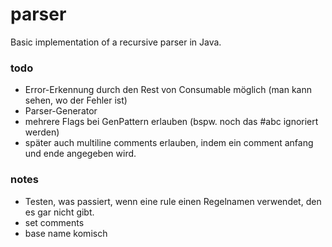# parser
Basic implementation of a recursive parser in Java.

### todo
- Error-Erkennung durch den Rest von Consumable möglich (man kann sehen, wo der Fehler ist)
- Parser-Generator
- mehrere Flags bei GenPattern erlauben (bspw. noch das #abc ignoriert werden)
- später auch multiline comments erlauben, indem ein comment anfang und ende angegeben wird.

### notes
- Testen, was passiert, wenn eine rule einen Regelnamen verwendet, den es gar nicht gibt.
- set comments
- base name komisch